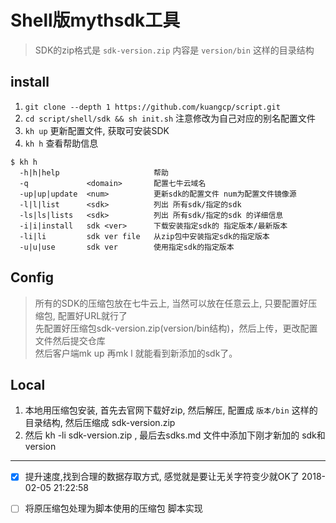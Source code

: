 # Shell版mythsdk工具

> SDK的zip格式是 `sdk-version.zip` 内容是 `version/bin` 这样的目录结构

## install 
1. `git clone --depth 1 https://github.com/kuangcp/script.git`
2. `cd script/shell/sdk && sh init.sh` 注意修改为自己对应的别名配置文件
3. `kh up` 更新配置文件, 获取可安装SDK
4. `kh h` 查看帮助信息
```
$ kh h
  -h|h|help                     帮助              
  -q             <domain>       配置七牛云域名
  -up|up|update  <num>          更新sdk的配置文件 num为配置文件镜像源
  -l|l|list      <sdk>          列出 所有sdk/指定的sdk
  -ls|ls|lists   <sdk>          列出 所有sdk/指定的sdk 的详细信息
  -i|i|install   sdk <ver>      下载安装指定sdk的 指定版本/最新版本
  -li|li         sdk ver file   从zip包中安装指定sdk的指定版本
  -u|u|use       sdk ver        使用指定sdk的指定版本
```
## Config
> 所有的SDK的压缩包放在七牛云上, 当然可以放在任意云上, 只要配置好压缩包, 配置好URL就行了  
> 先配置好压缩包sdk-version.zip(version/bin结构)，然后上传，更改配置文件然后提交仓库  
> 然后客户端mk up 再mk l 就能看到新添加的sdk了。

## Local
1. 本地用压缩包安装, 首先去官网下载好zip, 然后解压, 配置成 `版本/bin` 这样的目录结构, 然后压缩成 sdk-version.zip 
2. 然后 kh -li sdk-version.zip , 最后去sdks.md 文件中添加下刚才新加的 sdk和version

*************
- [X] 提升速度,找到合理的数据存取方式, 感觉就是要让无关字符变少就OK了 2018-02-05 21:22:58
- [ ] 将原压缩包处理为脚本使用的压缩包 脚本实现

